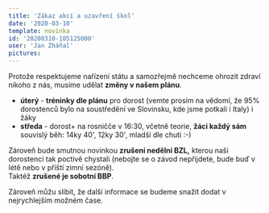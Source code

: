 ```yaml
---
title: 'Zákaz akcí a uzavření škol'
date: '2020-03-10'
template: novinka
id: '20200310-105125000'
user: 'Jan Zháňal'
pictures:
---
```

Protože respektujeme nařízení státu a samozřejmě nechceme ohrozit zdraví nikoho z nás, musíme udělat **změny v našem plánu**.

*   **úterý** - **tréninky dle plánu** pro dorost (vemte prosím na vědomí, že 95% dorostenců bylo na soustředění ve Slovinsku, kde jsme potkali i Italy) i žáky
*   **středa** - dorost+ na rosničče v 16:30, včetně teorie, **žáci každý sám** souvislý běh: 14ky 40', 12ky 30', mladší dle chuti :-)

Zároveň bude smutnou novinkou **zrušení nedělní BZL,** kterou naši dorostenci tak poctivě chystali (nebojte se o závod nepřijdete, bude buď v létě nebo v příští zimní sezóně).  
Taktéž **zrušené je sobotní BBP**.

Zároveň můžu slíbit, že další informace se budeme snažit dodat v nejrychlejším možném čase.

